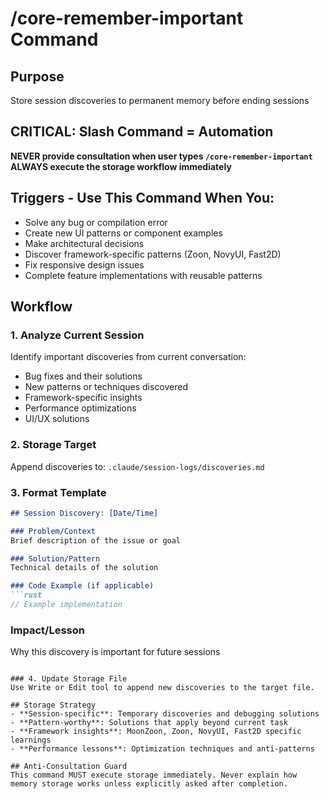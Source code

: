 # /core-remember-important Command

## Purpose  
Store session discoveries to permanent memory before ending sessions

## CRITICAL: Slash Command = Automation

**NEVER provide consultation when user types `/core-remember-important`**
**ALWAYS execute the storage workflow immediately**

## Triggers - Use This Command When You:
- Solve any bug or compilation error
- Create new UI patterns or component examples  
- Make architectural decisions
- Discover framework-specific patterns (Zoon, NovyUI, Fast2D)
- Fix responsive design issues
- Complete feature implementations with reusable patterns

## Workflow

### 1. Analyze Current Session
Identify important discoveries from current conversation:
- Bug fixes and their solutions
- New patterns or techniques discovered
- Framework-specific insights
- Performance optimizations
- UI/UX solutions

### 2. Storage Target
Append discoveries to: `.claude/session-logs/discoveries.md`

### 3. Format Template
```markdown
## Session Discovery: [Date/Time]

### Problem/Context
Brief description of the issue or goal

### Solution/Pattern  
Technical details of the solution

### Code Example (if applicable)
```rust
// Example implementation
```

### Impact/Lesson
Why this discovery is important for future sessions
```

### 4. Update Storage File
Use Write or Edit tool to append new discoveries to the target file.

## Storage Strategy
- **Session-specific**: Temporary discoveries and debugging solutions
- **Pattern-worthy**: Solutions that apply beyond current task
- **Framework insights**: MoonZoon, Zoon, NovyUI, Fast2D specific learnings
- **Performance lessons**: Optimization techniques and anti-patterns

## Anti-Consultation Guard
This command MUST execute storage immediately. Never explain how memory storage works unless explicitly asked after completion.